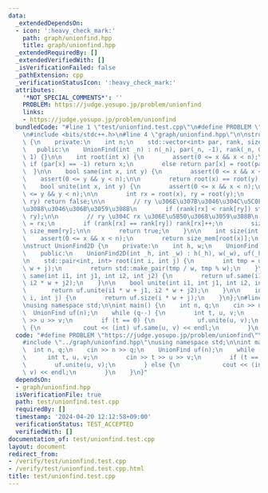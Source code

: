 ```yaml
---
data:
  _extendedDependsOn:
  - icon: ':heavy_check_mark:'
    path: graph/unionfind.hpp
    title: graph/unionfind.hpp
  _extendedRequiredBy: []
  _extendedVerifiedWith: []
  _isVerificationFailed: false
  _pathExtension: cpp
  _verificationStatusIcon: ':heavy_check_mark:'
  attributes:
    '*NOT_SPECIAL_COMMENTS*': ''
    PROBLEM: https://judge.yosupo.jp/problem/unionfind
    links:
    - https://judge.yosupo.jp/problem/unionfind
  bundledCode: "#line 1 \"test/unionfind.test.cpp\"\n#define PROBLEM \"https://judge.yosupo.jp/problem/unionfind\"\
    \n#include <bits/stdc++.h>\n#line 4 \"graph/unionfind.hpp\"\n\nstruct UnionFind\
    \ {\n    private:\n    int n;\n    std::vector<int> par, rank, size_mem;\n\n \
    \   public:\n    UnionFind(int _n) : n(_n), par(_n, -1), rank(_n, 0), size_mem(_n,\
    \ 1) {}\n\n    int root(int x) {\n        assert(0 <= x && x < n);\n\n       \
    \ if (par[x] == -1) return x;\n        else return par[x] = root(par[x]);\n  \
    \  }\n\n    bool same(int x, int y) {\n        assert(0 <= x && x < n);\n    \
    \    assert(0 <= y && y < n);\n\n        return root(x) == root(y);\n    }\n\n\
    \    bool unite(int x, int y) {\n        assert(0 <= x && x < n);\n        assert(0\
    \ <= y && y < n);\n\n        int rx = root(x), ry = root(y);\n        if (rx ==\
    \ ry) return false;\n\n        // ry \u306E\u307B\u3046\u304C\u5C0F\u3055\u3044\
    \u3088\u3046\u306B\u3059\u308B\n        if (rank[rx] < rank[ry]) std::swap(rx,\
    \ ry);\n\n        // ry \u304C rx \u306E\u5B50\u3068\u3059\u308B\n        par[ry]\
    \ = rx;\n        if (rank[rx] == rank[ry]) rank[rx]++;\n        size_mem[rx] +=\
    \ size_mem[ry];\n\n        return true;\n    }\n\n    int size(int x) {\n    \
    \    assert(0 <= x && x < n);\n        return size_mem[root(x)];\n    }  \n};\n\
    \nstruct UnionFind2D {\n    private:\n    int h, w;\n    UnionFind uf;\n    \n\
    \    public:\n    UnionFind2D(int _h, int _w) : h(_h), w(_w), uf(_h * _w) {}\n\
    \n    std::pair<int, int> root(int i, int j) {\n        int tmp = uf.root(i *\
    \ w + j);\n        return std::make_pair(tmp / w, tmp % w);\n    }\n\n    bool\
    \ same(int i1, int j1, int i2, int j2) {\n        return uf.same(i1 * w + j1,\
    \ i2 * w + j2);\n    }\n\n    bool unite(int i1, int j1, int i2, int j2) {\n \
    \       return uf.unite(i1 * w + j1, i2 * w + j2);\n    }\n\n    int size(int\
    \ i, int j) {\n        return uf.size(i * w + j);\n    }\n};\n#line 4 \"test/unionfind.test.cpp\"\
    \nusing namespace std;\n\nint main() {\n    int n, q;\n    cin >> n >> q;\n  \
    \  UnionFind uf(n);\n    while (q--) {\n        int t, u, v;\n        cin >> t\
    \ >> u >> v;\n        if (t == 0) {\n            uf.unite(u, v);\n        } else\
    \ {\n            cout << (int) uf.same(u, v) << endl;\n        }\n    }\n}\n"
  code: "#define PROBLEM \"https://judge.yosupo.jp/problem/unionfind\"\n#include <bits/stdc++.h>\n\
    #include \"../graph/unionfind.hpp\"\nusing namespace std;\n\nint main() {\n  \
    \  int n, q;\n    cin >> n >> q;\n    UnionFind uf(n);\n    while (q--) {\n  \
    \      int t, u, v;\n        cin >> t >> u >> v;\n        if (t == 0) {\n    \
    \        uf.unite(u, v);\n        } else {\n            cout << (int) uf.same(u,\
    \ v) << endl;\n        }\n    }\n}"
  dependsOn:
  - graph/unionfind.hpp
  isVerificationFile: true
  path: test/unionfind.test.cpp
  requiredBy: []
  timestamp: '2024-04-20 12:12:58+09:00'
  verificationStatus: TEST_ACCEPTED
  verifiedWith: []
documentation_of: test/unionfind.test.cpp
layout: document
redirect_from:
- /verify/test/unionfind.test.cpp
- /verify/test/unionfind.test.cpp.html
title: test/unionfind.test.cpp
---
```

